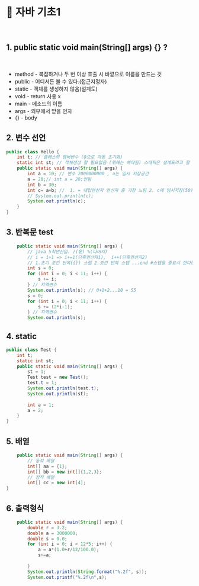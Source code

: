 # 🍵 자바 기초1
<br>

## 1. public static void main(String[] args) {} ?
<br>

- method - 복잡하거나 두 번 이상 호출 시 바깥으로 이름을 만드는 것
- public - 어디서든 볼 수 있다.(접근지정자)
- static - 객체를 생성하지 않음(설계도)
- void - return 사용 x
- main - 메소드의 이름
- args - 외부에서 받을 인자
- {} - body 

## 2. 변수 선언
```java
public class Hello {
	int t; // 클래스의 멤버변수 (0으로 자동 초기화)
	static int st; // 객체생성 할 필요없음 (위에는 해야됨) 스태틱은 설계도라고 할 수 있음
	public static void main(String[] args) {
		int a = 10; // 변수 2000000000 , a는 임시 저장공간
		a = 20;// int a = 20;안됨
		int b = 30;
		int c= a+b; //  1. = 대입연산자 연산자 중 가장 느림 2. c에 임시저장(50)
		// System.out.println(c);
		System.out.println(c);
	}
}
```
## 3. 반복문 test
```java
	public static void main(String[] args) {
		// java 5칙연산임. /(몫) %(나머지) 		
		// i = i+1 => i+=1(단축연산자1),  i++(단축연산자2) 		
		// 1.초기 조건 반복({}) 스텝 2.조건 반복 스텝 ...end #스텝을 중요시 한다(for) # 조건을 중요(while)
		int s = 0;
		for (int i = 0; i < 11; i++) {
			s += i;
		} // 지역변수
		System.out.println(s); // 0+1+2...10 = 55
		s = 0;
		for (int i = 0; i < 11; i++) {
			s += (2*i-1);
		} // 지역변수
		System.out.println(s);
```

## 4. static
```java
public class Test {
	int t;
	static int st;
	public static void main(String[] args) {
		st = 1;
		Test test = new Test();
		test.t = 1;
		System.out.println(test.t);
		System.out.println(st);
		
		int a = 1;
		a = 2;
	}
}
```
## 5. 배열
```java
	public static void main(String[] args) {
		// 동적 배열
		int[] aa = {1};
		int[] bb = new int[]{1,2,3};
		// 정적 배열
		int[] cc = new int[4];
}
```

## 6. 출력형식
```java
	public static void main(String[] args) {
		double r = 3.2;
		double a = 3000000;
		double s = 0.0;
		for (int i = 0; i < 12*5; i++) {
			a = a*(1.0+r/12/100.0);
			s+=a;
			
		}
		System.out.println(String.format("%.2f", s));
		System.out.printf("%.2f\n",s);
```
